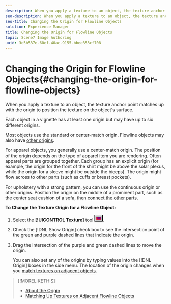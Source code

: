 ```yaml
---
description: When you apply a texture to an object, the texture anchor point matches up with the origin to position the texture on the object's surface.
seo-description: When you apply a texture to an object, the texture anchor point matches up with the origin to position the texture on the object's surface.
seo-title: Changing the Origin for Flowline Objects
solution: Experience Manager
title: Changing the Origin for Flowline Objects
topic: Scene7 Image Authoring
uuid: 3e5b537e-60ef-40ac-9155-bbee353cf708
---
```


# Changing the Origin for Flowline Objects{#changing-the-origin-for-flowline-objects}

When you apply a texture to an object, the texture anchor point matches up with the origin to position the texture on the object's surface.

Each object in a vignette has at least one origin but may have up to six different origins.

Most objects use the standard or center-match origin. Flowline objects may also have [other origins](../../c-vat-flow-pg/c-vat-abt-flow/c-vat-flow-pg-opt.md#concept-ab8e010be60d46c8841f1b00c3501d16).

For apparel objects, you generally use a center-match origin. The position of the origin depends on the type of apparel item you are rendering. Often apparel parts are grouped together. Each group has an explicit origin (for example, the origin for the front of the shirt might be above the solar plexus, while the origin for a sleeve might be outside the biceps). The origin might flow across to other parts (such as cuffs or breast pockets).

For upholstery with a strong pattern, you can use the continuous origin or other origins. Position the origin on the middle of a prominent part, such as the center seat cushion of a sofa, then [connect the other parts](../../c-vat-flow-pg/c-vat-test-flow-work/t-vat-match-text.md#task-568d59da3f7e48838669b17fe96fbed0).

**To Change the Texture Origin for a Flowline Object:** 

1. Select the **[!UICONTROL Texture]** tool ![](assets/texture.png).
1. Check the [!DNL Show Origin] check box to see the intersection point of the green and purple dashed lines that indicate the origin.
1. Drag the intersection of the purple and green dashed lines to move the origin.

   You can also set any of the origins by typing values into the [!DNL Origin] boxes in the side menu. The location of the origin changes when you [match textures on adjacent objects](../../c-vat-flow-pg/c-vat-test-flow-work/t-vat-match-text.md#task-568d59da3f7e48838669b17fe96fbed0).

>[!MORELIKETHIS]
>
>* [About the Origin](../../c-vat-rend-pg/c-vat-work-text/c-vat-abt-origin.md#concept-643d030b62fd42a5bf3ce4e4ab9a3a47)
>* [Matching Up Textures on Adjacent Flowline Objects](../../c-vat-flow-pg/c-vat-test-flow-work/t-vat-match-text.md#task-568d59da3f7e48838669b17fe96fbed0)

